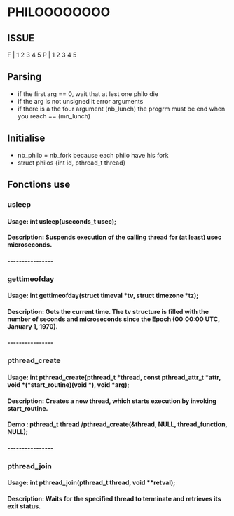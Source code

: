 # PHILOOOOOOOO

## ISSUE

F | 1 2 3 4 5
P |  1 2 3 4 5

## Parsing

- if the first arg == 0, wait that at lest one philo die
- if the arg is not unsigned it error arguments
- if there is a the four argument (nb_lunch) the progrm must be end when you reach == (mn_lunch)

## Initialise

- nb_philo = nb_fork because each philo have his fork
- struct philos {int id, pthread_t thread}

## Fonctions use

### usleep

#### Usage: int usleep(useconds_t usec);
#### Description: Suspends execution of the calling thread for (at least) usec microseconds.

#### ----------------

### gettimeofday

#### Usage: int gettimeofday(struct timeval *tv, struct timezone *tz);
#### Description: Gets the current time. The tv structure is filled with the number of seconds and microseconds since the Epoch (00:00:00 UTC, January 1, 1970).

#### ----------------

### pthread_create

#### Usage: int pthread_create(pthread_t *thread, const pthread_attr_t *attr, void *(*start_routine)(void *), void *arg);
#### Description: Creates a new thread, which starts execution by invoking start_routine.
#### Demo : pthread_t thread /pthread_create(&thread, NULL, thread_function, NULL);

#### ----------------

### pthread_join

#### Usage: int pthread_join(pthread_t thread, void **retval);
#### Description: Waits for the specified thread to terminate and retrieves its exit status.